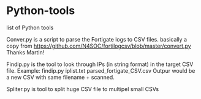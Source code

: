 # Python-tools
 list of Python tools

Conver.py is a script to parse the Fortigate logs to CSV files.
basically a copy from https://github.com/N4SOC/fortilogcsv/blob/master/convert.py
Thanks Martin!

Findip.py is the tool to look through IPs (in string format) in the target CSV file.
Example:
findip.py iplist.txt parsed_fortigate_CSV.csv
Outpur would be a new CSV with same filename + scanned.

Spliter.py is tool to split huge CSV file to multipel small  CSVs

